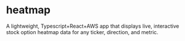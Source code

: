 # heatmap
A lightweight, Typescript+React+AWS app that displays live, interactive stock option heatmap data for any ticker, direction, and metric.
